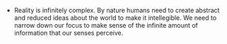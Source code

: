 - Reality is infinitely complex. By nature humans need to create abstract and reduced ideas about the world to make it intellegible. We need to narrow down our focus to make sense of the infinite amount of information that our senses perceive. 
